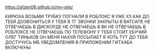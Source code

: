 https://a1zen06.github.io/my-site/

КИРЮХА ВОЗЬМИ ТРУБКУ ПОГНАЛИ В РОБЛОКС Я УЖЕ ХЗ КАК ДО ТЕБЯ ДОЗВОНИТЬСЯ У ТЕБЯ В ТГ ЗВОНКИ ЗАКРЫТЫ В ВАТСАПЕ НЕ ОТВЕЧАЕШЬ В ДИСКОРДЕ НЕ ОТВЕЧАЕШЬ В ВК НЕ ОТВЕЧАЕШЬ В РОБЛОКСЕ НЕ ОТВЕЧАЕШЬ ПО ТЕЛЕФОНУ У ТЕБЯ СТОИТ ЕБУЧИЙ ОЛЕГ ТИНЬКОВ ОН МЕНЯ НАХУЙ ПОСЫЛАЕТ Я ХОТЬ ТУТ ДО ТЕБЯ ДОСТУЧУСЬ МБ УВЕДОМЛЕНИЯ В ПРИЛОЖЕНИИ ГИТХАБА ВКЛЮЧЕНЫ
